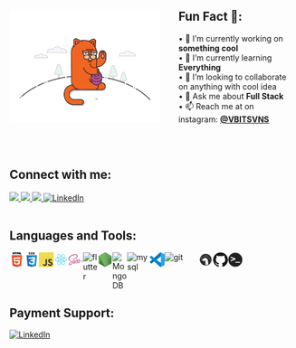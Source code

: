 
## Fun Fact 🎈: <img align="left" height="150" src="developer_cat.gif" style="margin-right: 2rem;height:200px">

• 🔭 I’m currently working on <b>something cool</b> <br/>
• 🌱 I’m currently learning <b>Everything</b><br/>
• 👯 I’m looking to collaborate on anything with cool idea<br/>
• 💬 Ask me about <b>Full Stack</b><br/>
• 📫 Reach me at on instagram: <a href="https://www.instagram.com/vijaybahadurvns"><b>@VBITSVNS</b></a><br/>
</span>

<br />
<br />

## **Connect with me:**

<p>
<a href="https://www.github.com/virtualbaseditsolution-vns"> 
    <img src="https://github.githubassets.com/images/modules/logos_page/Octocat.png"  width="47"/>
</a>
<a href="https://www.instagram.com/vijaybahadurvns"> 
    <img src="https://cdn-icons-png.flaticon.com/512/174/174855.png" width="30"/>
</a>
<a href="https://www.facebook.com/vijaybahadurvns"> 
    <img src="https://upload.wikimedia.org/wikipedia/commons/thumb/5/51/Facebook_f_logo_%282019%29.svg/1200px-Facebook_f_logo_%282019%29.svg.png" width="30"/>
</a>
<a  href="https://www.linkedin.com/company/vijaybahadurvns/">
    <img  alt="LinkedIn" src="https://play-lh.googleusercontent.com/kMofEFLjobZy_bCuaiDogzBcUT-dz3BBbOrIEjJ-hqOabjK8ieuevGe6wlTD15QzOqw" width="30" />
</a>
<!-- <a href="https://discord.gg/TTsSYUJzDa"> 
    <img src="https://cdn-icons-png.flaticon.com/512/2111/2111370.png"  width="35"/>
</a>
<a href="https://codepen.io/hicoders"> 
    <img src="https://cdn.iconscout.com/icon/free/png-256/social-243-96758.png" width="30" />
</a> -->

<br />
<br />

## **Languages and Tools:**

[<img align="left" alt="html5" width="26px" src="https://raw.githubusercontent.com/github/explore/80688e429a7d4ef2fca1e82350fe8e3517d3494d/topics/html/html.png" />][repo]

[<img align="left" alt="CSS3" width="26px" src="https://raw.githubusercontent.com/github/explore/80688e429a7d4ef2fca1e82350fe8e3517d3494d/topics/css/css.png" />][repo]

[<img align="left" alt="JavaScript" width="26px" src="https://raw.githubusercontent.com/github/explore/80688e429a7d4ef2fca1e82350fe8e3517d3494d/topics/javascript/javascript.png" />][repo]

[<img align="left" alt="react" width="26px" src="https://raw.githubusercontent.com/github/explore/80688e429a7d4ef2fca1e82350fe8e3517d3494d/topics/react/react.png" />][repo]

[<img align="left" alt="sass" width="26px" src="https://raw.githubusercontent.com/github/explore/80688e429a7d4ef2fca1e82350fe8e3517d3494d/topics/sass/sass.png" />][repo]

[<img align="left" alt="flutter" width="26px" src="https://storage.googleapis.com/cms-storage-bucket/4fd0db61df0567c0f352.png" />][repo]  
  
[<img align="left" alt="Node.js" width="26px" src="https://raw.githubusercontent.com/github/explore/80688e429a7d4ef2fca1e82350fe8e3517d3494d/topics/nodejs/nodejs.png" />][repo]

[<img align="left" alt="MongoDB" width="26px" src="https://www.mongodb.com/assets/images/global/favicon.ico" />][repo]

[<img align="left" alt="mysql" width="40px" src="https://labs.mysql.com/common/logos/mysql-logo.svg?v2" />][repo]

[<img align="left" alt="Visual Studio Code" width="26px" src="https://raw.githubusercontent.com/github/explore/80688e429a7d4ef2fca1e82350fe8e3517d3494d/topics/visual-studio-code/visual-studio-code.png" />][repo]

[<img align="left" alt="git" width="60" src="https://git-scm.com/images/logo@2x.png" />][repo]

[<img align="left" alt="deno" width="26px" src="https://raw.githubusercontent.com/github/explore/361e2821e2dea67711cde99c9c40ed357061cf27/topics/deno/deno.png" />][repo]

[<img align="left" alt="GitHub" width="26px" src="https://raw.githubusercontent.com/github/explore/78df643247d429f6cc873026c0622819ad797942/topics/github/github.png" />][repo]

[<img align="left" alt="html5" width="26px" src="https://raw.githubusercontent.com/github/explore/80688e429a7d4ef2fca1e82350fe8e3517d3494d/topics/terminal/terminal.png" />][repo]


<br />

[repo]: https://github.com/vbitsvns?tab=repositories

</p>

<br />
<br />

## **Payment Support:**

<a  href="https://paypal.me/vbitsvns">
    <img  alt="LinkedIn" src="https://www.paypalobjects.com/paypal-ui/logos/svg/paypal-color.svg" width="150" />
</a>


